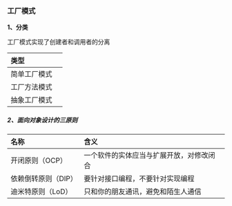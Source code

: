 ### 工厂模式

**1、分类**

工厂模式实现了创建者和调用者的分离

| 类型 |  |
| :--- | :--- |
| 简单工厂模式 |  |
| 工厂方法模式 |  |
| 抽象工厂模式 |  |

##### 2、面向对象设计的三原则

| 名称 | 含义 |
| :--- | :--- |
| 开闭原则（OCP） | 一个软件的实体应当与扩展开放，对修改闭合 |
| 依赖倒转原则（DIP） | 要针对接口编程，不要针对实现编程 |
| 迪米特原则（LoD） | 只和你的朋友通讯，避免和陌生人通信 |

##### 



